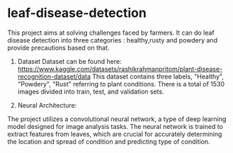 # leaf-disease-detection
This project aims at solving challenges faced by farmers. It can do leaf disease detection into three categories : healthy,rusty and powdery and provide precautions based on that.

1. Dataset
   Dataset can be found here: https://www.kaggle.com/datasets/rashikrahmanpritom/plant-disease-recognition-dataset/data
   This dataset contains three labels, "Healthy", "Powdery", "Rust" referring to plant conditions. There is a total of 1530 
   images divided into train, test, and validation sets.

2. Neural Architecture:

The project utilizes a convolutional neural network, a type of deep learning model designed for image analysis tasks.
The neural network is trained to extract features from leaves, which are crucial for accurately determining the location and spread of condition and predicting type of condition.
   




